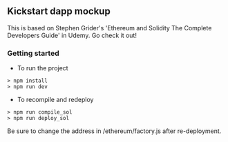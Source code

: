 ## Kickstart dapp mockup

This is based on Stephen Grider's 'Ethereum and Solidity The Complete Developers Guide' in Udemy. Go check it out!

### Getting started

- To run the project

```
> npm install
> npm run dev
```

- To recompile and redeploy

```
> npm run compile_sol
> npm run deploy_sol
```
Be sure to change the address in /ethereum/factory.js after re-deployment.
